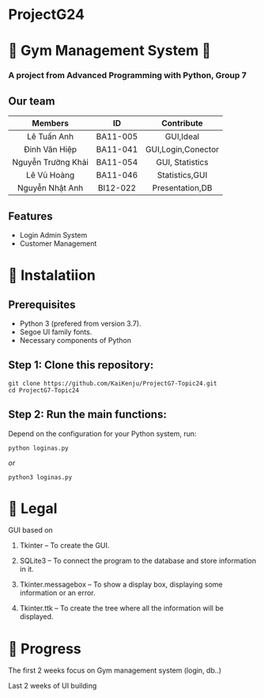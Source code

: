 # ProjectG24

# 💪 Gym Management System 💪
### A project from Advanced Programming with Python, Group 7

## Our team
|     Members        |    ID    |  Contribute       |
|:------------------:|:--------:|:-----------------:|
|  Lê Tuấn Anh       | BA11-005 | GUI,Ideal         |
| Đinh Văn Hiệp      | BA11-041 | GUI,Login,Conector| 
| Nguyễn Trường Khải | BA11-054 | GUI, Statistics   |
| Lê Vũ Hoàng        | BA11-046 | Statistics,GUI    |
| Nguyễn Nhật Anh    | BI12-022 | Presentation,DB   |


## Features

 - Login Admin System
 - Customer Management
 
# 🚀 Instalatiion

## Prerequisites

- Python 3 (prefered from version 3.7).
- Segoe UI family fonts.
- Necessary components of Python

## Step 1: Clone this repository:

```
git clone https://github.com/KaiKenju/ProjectG7-Topic24.git
cd ProjectG7-Topic24
```

## Step 2: Run the main functions:

Depend on the configuration for your Python system, run:

```
python loginas.py
```

*or*

```
python3 loginas.py
```

# 🔖 Legal 

GUI based on
1. Tkinter – To create the GUI.

2. SQLite3 – To connect the program to the database and store information in it.

3. Tkinter.messagebox – To show a display box, displaying some information or an error.

4. Tkinter.ttk – To create the tree where all the information will be displayed.

# 🔖 Progress

The first 2 weeks focus on Gym management system (login, db..)

Last 2 weeks of UI building